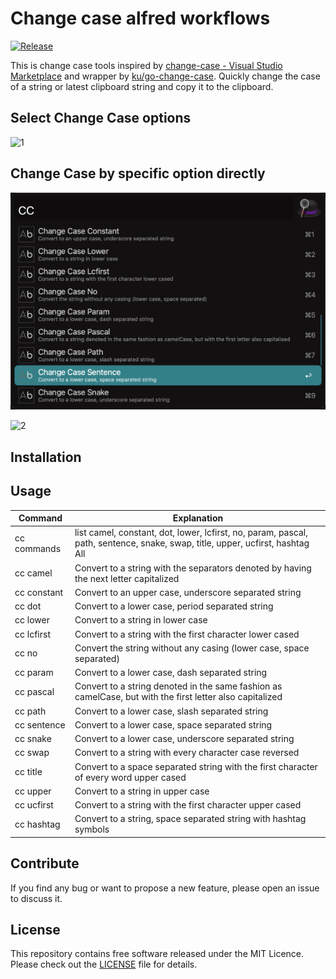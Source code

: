 # Change case alfred workflows

[![Release](https://github.com/cage1016/alfred-change-case/actions/workflows/release.yml/badge.svg)](https://github.com/cage1016/alfred-change-case/actions/workflows/release.yml)


This is change case tools inspired by [change-case - Visual Studio Marketplace](https://marketplace.visualstudio.com/items?itemName=wmaurer.change-case) and wrapper by [ku/go-change-case](https://github.com/ku/go-change-case). Quickly change the case of a string or latest clipboard string and copy it to the clipboard.

## Select Change Case options

![1](https://user-images.githubusercontent.com/678607/144731302-92538262-eac3-4573-820f-d5e9030bbffc.gif)

## Change Case by specific option directly
![3](./screenshots/3.png)

![2](https://user-images.githubusercontent.com/678607/144731303-6eadcf39-472c-47ba-a9a9-f3d19500ea56.gif)

## Installation

## Usage

|Command|Explanation|
|--|--|
|cc commands| list camel, constant, dot, lower, lcfirst, no, param, pascal, path, sentence, snake, swap, title, upper, ucfirst, hashtag All|
|cc camel| Convert to a string with the separators denoted by having the next letter capitalized|
|cc constant| Convert to an upper case, underscore separated string|
|cc dot| Convert to a lower case, period separated string|
|cc lower| Convert to a string in lower case|
|cc lcfirst| Convert to a string with the first character lower cased|
|cc no| Convert the string without any casing (lower case, space separated)|
|cc param| Convert to a lower case, dash separated string|
|cc pascal| Convert to a string denoted in the same fashion as camelCase, but with the first letter also capitalized|
|cc path| Convert to a lower case, slash separated string|
|cc sentence| Convert to a lower case, space separated string|
|cc snake| Convert to a lower case, underscore separated string|
|cc swap| Convert to a string with every character case reversed|
|cc title| Convert to a space separated string with the first character of every word upper cased|
|cc upper| Convert to a string in upper case|
|cc ucfirst| Convert to a string with the first character upper cased|
|cc hashtag| Convert to a string, space separated string with hashtag symbols|

## Contribute
If you find any bug or want to propose a new feature, please open an issue to discuss it.

## License
This repository contains free software released under the MIT Licence. Please check out the [LICENSE](./LICENSE) file for details.